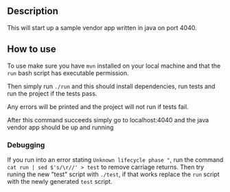 ## Description

This will start up a sample vendor app written in java on port 4040.

## How to use

To use make sure you have `mvn` installed on your local machine and that the `run` bash script has executable permission.

Then simply run `./run` and this should install dependencies, run tests and run the project if the tests pass.

Any errors will be printed and the project will not run if tests fail.

After this command succeeds simply go to localhost:4040 and the java vendor app should be up and running


### Debugging
If you run into an error stating `Unknown lifecycle phase "`, run the command `cat run | sed $'s/\r//' > test` to remove carriage returns. Then try runing the new "test" script with `./test`, if that works replace the `run` script with the newly generated `test` script.
